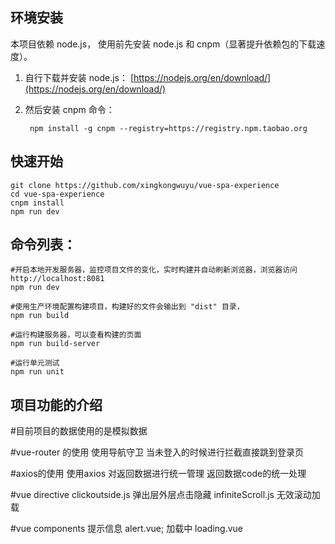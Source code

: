 
## 环境安装

本项目依赖 node.js， 使用前先安装 node.js 和 cnpm（显著提升依赖包的下载速度）。
1. 自行下载并安装 node.js： [https://nodejs.org/en/download/](https://nodejs.org/en/download/)
2. 然后安装 cnpm 命令：

        npm install -g cnpm --registry=https://registry.npm.taobao.org


## 快速开始

    git clone https://github.com/xingkongwuyu/vue-spa-experience
    cd vue-spa-experience
    cnpm install
    npm run dev

## 命令列表：

    #开启本地开发服务器，监控项目文件的变化，实时构建并自动刷新浏览器，浏览器访问 http://localhost:8081
    npm run dev

    #使用生产环境配置构建项目，构建好的文件会输出到 "dist" 目录，
    npm run build

    #运行构建服务器，可以查看构建的页面
    npm run build-server

    #运行单元测试
    npm run unit

## 项目功能的介绍
   #目前项目的数据使用的是模拟数据

   #vue-router 的使用
   使用导航守卫  当未登入的时候进行拦截直接跳到登录页

   #axios的使用
   使用axios 对返回数据进行统一管理   返回数据code的统一处理

   #vue directive
   clickoutside.js  弹出层外层点击隐藏
   infiniteScroll.js  无效滚动加载

   #vue components
   提示信息 alert.vue;
   加载中  loading.vue



